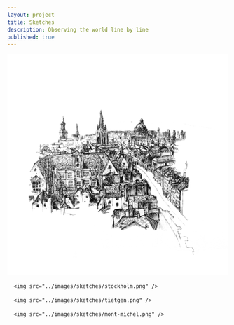 ```yaml
---
layout: project
title: Sketches
description: Observing the world line by line
published: true
---
```


<div class="section">
  <div class="section-content">
      <img src="../images/sketches/oxford-town.png" />

      <img src="../images/sketches/stockholm.png" />

      <img src="../images/sketches/tietgen.png" />

      <img src="../images/sketches/mont-michel.png" />
  </div>
</div>
